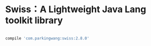 # Swiss：A Lightweight Java Lang toolkit library

```gradle

compile 'com.parkingwang:swiss:2.8.0'

```